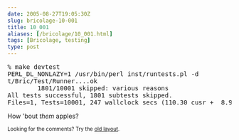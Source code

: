 ```yaml
--- 
date: 2005-08-27T19:05:30Z
slug: bricolage-10-001
title: 10_001
aliases: [/bricolage/10_001.html]
tags: [Bricolage, testing]
type: post
---
```


<pre>
% make devtest
PERL_DL_NONLAZY=1 /usr/bin/perl inst/runtests.pl -d
t/Bric/Test/Runner....ok                                                     
        1801/10001 skipped: various reasons
All tests successful, 1801 subtests skipped.
Files=1, Tests=10001, 247 wallclock secs (110.30 cusr +  8.90 csys = 119.20 CPU)
</pre>

<p>How 'bout <em>them</em> apples?</p>

<p class="past"><small>Looking for the comments? Try the <a rel="nofollow" href="//past.justatheory.com/bricolage/10_001.html">old layout</a>.</small></p>


